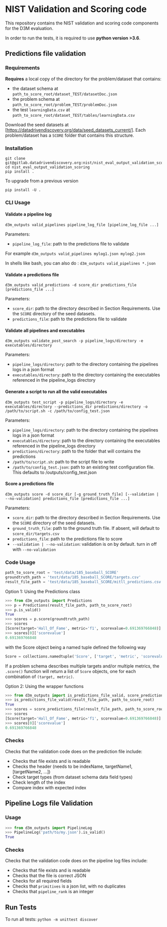 # NIST Validation and Scoring code

This repository contains the NIST validation and scoring code components for the D3M evaluation.

In order to run the tests, it is required to use **python version >3.6**.

## Predictions file validation

### Requirements

**Requires** a local copy of the directory for the problem/dataset that contains:
* the dataset schema at `path_to_score_root/dataset_TEST/datasetDoc.json`
* the problem schema at `path_to_score_root/problem_TEST/problemDoc.json`
* the test `learningData.csv` at `path_to_score_root/dataset_TEST/tables/learningData.csv`

Download the seed datasets at [https://datadrivendiscovery.org/data/seed_datasets_current/]. Each problem/dataset has a `SCORE` folder that contains this structure.

### Installation

```
git clone git@gitlab.datadrivendiscovery.org:nist/nist_eval_output_validation_scoring.git
cd nist_eval_output_validation_scoring
pip install .
```

To upgrade from a previous version

```
pip install -U .
```

### CLI Usage

#### Validate a pipeline log
```
d3m_outputs valid_pipelines pipeline_log_file [pipeline_log_file ...]
```
Parameters:
* `pipeline_log_file`: path to the predictions file to validate

For example
`d3m_outputs valid_pipelines mylog1.json mylog2.json`

In shells like bash, you can also do : `d3m_outputs valid_pipelines *.json`

#### Validate a predictions file

```
d3m_outputs valid_predictions -d score_dir predictions_file [predictions_file ...]
```
Parameters:
* `score_dir`: path to the directory described in Section Requirements. Use the `SCORE` directory of the seed datasets.
* `predictions_file`: path to the predictions file to validate

#### Validate all pipelines and executables

```
d3m_outputs validate_post_search -p pipeline_logs/directory -e executables/directory
```
Parameters:
* `pipeline_logs/directory`: path to the directory containing the pipelines logs in a json format
* `executables/directory`: path to the directory containing the executables referenced in the pipeline_logs directory

#### Generate a script to run all the valid executables

```
d3m_outputs test_script -p pipeline_logs/directory -e executables/directory --predictions_dir predictions/directory -o /path/to/script.sh -c /path/to/config_test.json
```
Parameters:
* `pipeline_logs/directory`: path to the directory containing the pipelines logs in a json format
* `executables/directory`: path to the directory containing the executables referenced in the pipeline_logs directory
* `predictions/directory`: path to the folder that will contains the predictions
* `/path/to/script.sh`: path to the script file to write
* `/path/to/config_test.json`: path to an existing test configuration file. This defaults to /outputs/config_test.json

#### Score a predictions file

```
d3m_outputs score -d score_dir [-g ground_truth_file] [--validation | --no-validation] predictions_file [predictions_file ...]
```

Parameters:
* `score_dir`: path to the directory described in Section Requirements. Use the `SCORE` directory of the seed datasets.
* `ground_truth_file`: path to the ground truth file. If absent, will default to `score_dir/targets.csv`
* `predictions_file`: path to the predictions file to score
* `--validation | --no-validation`: validation is on by default. turn in off with `--no-validation`


### Code Usage

```python
path_to_score_root = 'test/data/185_baseball_SCORE'
groundtruth_path = 'test/data/185_baseball_SCORE/targets.csv'
result_file_path = 'test/data/185_baseball_SCORE/mitll_predictions.csv'
```

Option 1: Using the Predictions class
```python
>>> from d3m_outputs import Predictions
>>> p = Predictions(result_file_path, path_to_score_root)
>>> p.is_valid()
True
>>> scores = p.score(groundtruth_path)
>>> scores
[Score(target='Hall_Of_Fame', metric='f1', scorevalue=0.691369766848)]
>>> scores[0]['scorevalue']
0.691369766848
```

with the Score object being a named tuple defined the following way
```python
Score = collections.namedtuple('Score', ['target', 'metric', 'scorevalue'])
```

If a problem schema describes multiple targets and/or multiple metrics, the `.score()` function will return a
list of `Score` objects, one for each combination of `(target, metric)`.

Option 2: Using the wrapper functions
```python
>>> from d3m_outputs import is_predictions_file_valid, score_predictions_file
>>> is_predictions_file_valid(result_file_path, path_to_score_root)
True
>>> scores = score_predictions_file(result_file_path, path_to_score_root, groundtruth_path)
>>> scores
[Score(target='Hall_Of_Fame', metric='f1', scorevalue=0.691369766848)]
>>> scores[0]['scorevalue']
0.691369766848
```

### Checks

Checks that the validation code does on the prediction file include:

* Checks that file exists and is readable
* Checks the header (needs to be indexName, targetName1, [targetName2, ...])
* Check target types (from dataset schema data field types)
* Check length of the index
* Compare index with expected index


## Pipeline Logs file Validation

### Usage

```python
>>> from d3m_outputs import PipelineLog
>>> PipelineLog('path/to/my.json').is_valid()
True
```

### Checks

Checks that the validation code does on the pipeline log files include:

* Checks that file exists and is readable
* Checks that the file is correct JSON
* Checks for all required fields
* Checks that `primitives` is a json list, with no duplicates
* Checks that `pipeline_rank` is an integer

## Run Tests
To run all tests: `python -m unittest discover`
